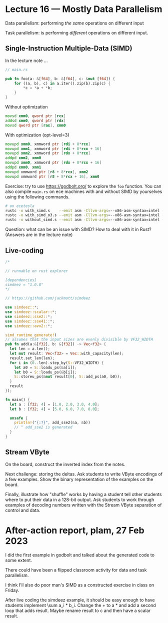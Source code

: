 # Lecture 16 — Mostly Data Parallelism

Data parallelism: performing *the same* operations on different input

Task parallelism: is performing *different* operations on different input.

## Single-Instruction Multiple-Data (SIMD)

<!-- ![SIMD](../images/simd.png) -->

In the lecture note ...

```rust
// main.rs

pub fn foo(a: &[f64], b: &[f64], c: &mut [f64]) {
    for ((a, b), c) in a.iter().zip(b).zip(c) {
        *c = *a + *b;
    }
}
```

Without optimization

```asm
movsd xmm0, qword ptr [rcx]
addsd xmm0, qword ptr [rdx]
movsd qword ptr [rax], xmm0
```

With optimization (opt-level=3)

```asm
movupd xmm0, xmmword ptr [rdi + 8*rcx]
movupd xmm1, xmmword ptr [rdi + 8*rcx + 16]
movupd xmm2, xmmword ptr [rdx + 8*rcx]
addpd xmm2, xmm0
movupd xmm0, xmmword ptr [rdx + 8*rcx + 16]
addpd xmm0, xmm1
movupd xmmword ptr [r8 + 8*rcx], xmm2
movupd xmmword ptr [r8 + 8*rcx + 16], xmm0
```

Exercise: try to use <https://godbolt.org/> to explore the `foo` function. You
can also compile `main.rs` on ece machines with and without SIMD by yourselves
using the following commands.

```bash
# on ecetesla
rustc -o with_simd.s    --emit asm -Cllvm-args=--x86-asm-syntax=intel --crate-type rlib main.rs
rustc -o with_simd_o3.s --emit asm -Cllvm-args=--x86-asm-syntax=intel --crate-type rlib -C opt-level=3 main.rs
rustc -o without_simd.s --emit asm -Cllvm-args=--x86-asm-syntax=intel --crate-type rlib -C opt-level=3 -C target-feature=-sse main.rs
```

Question: what can be an issue with SIMD? How to deal with it in Rust? (Answers
are in the lecture note)

## Live-coding

```rust
/*

// runnable on rust explorer

[dependencies]
simdeez = "1.0.8"
*/

// https://github.com/jackmott/simdeez

use simdeez::*;
use simdeez::scalar::*;
use simdeez::sse2::*;
use simdeez::sse41::*;
use simdeez::avx2::*;

simd_runtime_generate!(
// assumes that the input sizes are evenly divisible by VF32_WIDTH
pub fn add(a:&[f32], b: &[f32]) -> Vec<f32> {
  let len = a.len();
  let mut result: Vec<f32> = Vec::with_capacity(len);
  result.set_len(len);
  for i in (0..len).step_by(S::VF32_WIDTH) {
    let a0 = S::loadu_ps(&a[i]);
    let b0 = S::loadu_ps(&b[i]);
    S::storeu_ps(&mut result[0], S::add_ps(a0, b0));
  }
  result
});

fn main() {
  let a : [f32; 4] = [1.0, 2.0, 3.0, 4.0];
  let b : [f32; 4] = [5.0, 6.0, 7.0, 8.0];

  unsafe {
    println!("{:?}", add_sse2(&a, &b))
    // ^ add_sse2 is generated
  }
}
```

## Stream VByte

On the board, construct the inverted index from the notes.

Next challenge: storing the deltas. Ask students to write
VByte encodings of a few examples. Show the binary representation
of the examples on the board.

Finally, illustrate how "shuffle" works by having a student tell
other students where to put their data in a 128-bit output.
Ask students to work through examples of decoding numbers
written with the Stream VByte separation of control and data.

# After-action report, plam, 27 Feb 2023

I did the first example in godbolt and talked about the generated code
to some extent.

There could have been a flipped classroom activity for data and task parallelism.

I think I'll also do poor man's SIMD as a constructed exercise in
class on Friday.

After live coding the simdeez example, it should be easy enough
to have students implement \sum a_i * b_i. Change the + to a * and
add a second loop that adds result. Maybe rename result to c and
then have a scalar result.

